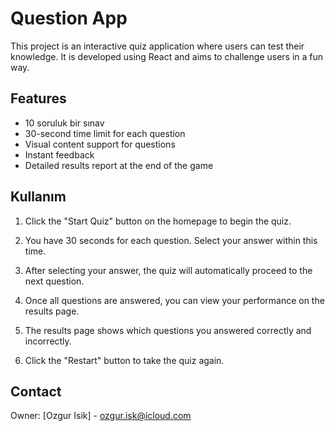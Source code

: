 # Question App

This project is an interactive quiz application where users can test their knowledge. It is developed using React and aims to challenge users in a fun way.

## Features

- 10 soruluk bir sınav
- 30-second time limit for each question
- Visual content support for questions
- Instant feedback
- Detailed results report at the end of the game




## Kullanım

1. Click the "Start Quiz" button on the homepage to begin the quiz.

2. You have 30 seconds for each question. Select your answer within this time.

3. After selecting your answer, the quiz will automatically proceed to the next question.
4. Once all questions are answered, you can view your performance on the results page.
5. The results page shows which questions you answered correctly and incorrectly.
6. Click the "Restart" button to take the quiz again.


## Contact


Owner: [Ozgur Isik] - ozgur.isk@icloud.com